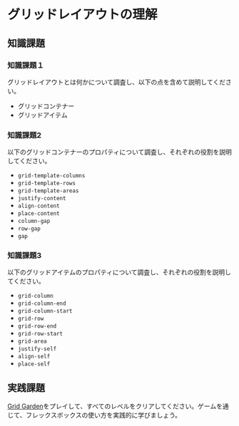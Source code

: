 # グリッドレイアウトの理解

## 知識課題

### 知識課題１

グリッドレイアウトとは何かについて調査し、以下の点を含めて説明してください。

- グリッドコンテナー
- グリッドアイテム

### 知識課題2

以下のグリッドコンテナーのプロパティについて調査し、それぞれの役割を説明してください。

- `grid-template-columns`
- `grid-template-rows`
- `grid-template-areas`
- `justify-content`
- `align-content`
- `place-content`
- `column-gap`
- `row-gap`
- `gap`

### 知識課題3

以下のグリッドアイテムのプロパティについて調査し、それぞれの役割を説明してください。

- `grid-column`
- `grid-column-end`
- `grid-column-start`
- `grid-row`
- `grid-row-end`
- `grid-row-start`
- `grid-area`
- `justify-self`
- `align-self`
- `place-self`

## 実践課題

[Grid Garden](https://cssgridgarden.com/)をプレイして、すべてのレベルをクリアしてください。ゲームを通じて、フレックスボックスの使い方を実践的に学びましょう。
